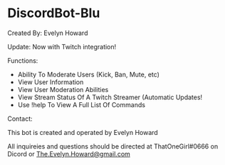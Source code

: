 # DiscordBot-Blu

Created By: Evelyn Howard

Update: Now with Twitch integration!

Functions:

- Ability To Moderate Users (Kick, Ban, Mute, etc)
- View User Information
- View User Moderation Abilities
- View Stream Status Of A Twitch Streamer (Automatic Updates!
- Use !help To View A Full List Of Commands

Contact:

This bot is created and operated by Evelyn Howard

All inquireies and questions should be directed at ThatOneGirl#0666 on Dicord or The.Evelyn.Howard@gmail.com
